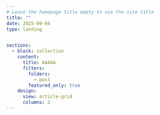 ```yaml
---
# Leave the homepage title empty to use the site title
title: ""
date: 2025-09-04
type: landing


sections:
  - block: collection
    content:
      title: AAAAA
      filters:
        folders:
          - post
        featured_only: true
    design:
      view: article-grid
      columns: 2
---
```

